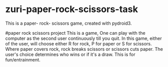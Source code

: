 # zuri-paper-rock-scissors-task
This is a paper- rock- scissors game, created with pydroid3.


#paper rock scissors project
This is a game, One can play with the computer as the second user continuously till you quit. In this game, either of the user, will choose either R for rock, P for paper or S for scissors. Where paper covers rock, rock breaks scissors or scissors cuts paper. The user's choice determines who wins or if it's a draw. This is for fun/entrainment.
